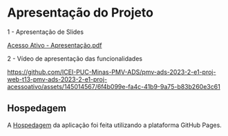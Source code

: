 # Apresentação do Projeto

1 - Apresentação de Slides

[Acesso Ativo - Apresentação.pdf](https://github.com/ICEI-PUC-Minas-PMV-ADS/pmv-ads-2023-2-e1-proj-web-t13-pmv-ads-2023-2-e1-proj-acessoativo/files/13630154/Acesso.Ativo.-.Apresentacao.pdf)

2 - Vídeo de apresentação das funcionalidades

https://github.com/ICEI-PUC-Minas-PMV-ADS/pmv-ads-2023-2-e1-proj-web-t13-pmv-ads-2023-2-e1-proj-acessoativo/assets/145014567/6f4b099e-fa4c-41b9-9a75-b83b260e3c61

## Hospedagem

A <a href="https://icei-puc-minas-pmv-ads.github.io/pmv-ads-2023-2-e1-proj-web-t13-pmv-ads-2023-2-e1-proj-acessoativo/src/">Hospedagem</a> da aplicação foi feita utilizando a plataforma GitHub Pages.
